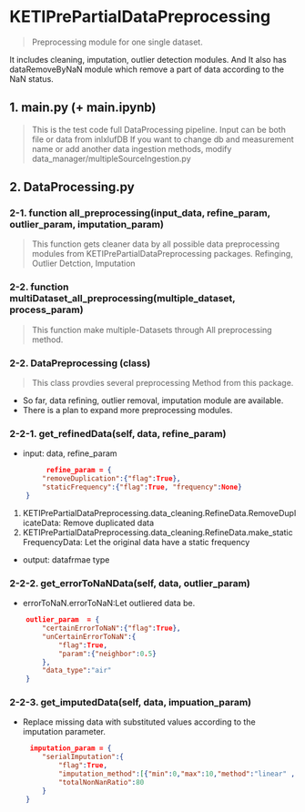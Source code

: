 
# KETIPrePartialDataPreprocessing
> Preprocessing module for one single dataset. 

It includes cleaning, imputation, outlier detection modules.
And It also has dataRemoveByNaN module which remove a part of data according to the NaN status.

## 1. main.py (+ main.ipynb)
> This is the test code full DataProcessing pipeline.
> Input can be both file or data from inlxlufDB 
> If you want to change db and measurement name or add another data ingestion methods, modify data_manager/multipleSourceIngestion.py

## 2. DataProcessing.py
### 2-1. function all_preprocessing(input_data, refine_param, outlier_param, imputation_param)
> This function gets cleaner data by all possible data preprocessing modules from KETIPrePartialDataPreprocessing packages.
> Refinging, Outlier Detction, Imputation

### 2-2. function multiDataset_all_preprocessing(multiple_dataset, process_param)
> This function make multiple-Datasets through All preprocessing method.

### 2-2. DataPreprocessing (class)
> This class provdies several preprocessing Method from this package.

- So far, data refining, outlier removal, imputation module are available.
- There is a plan to expand more preprocessing modules.

### 2-2-1. get_refinedData(self, data, refine_param)
- input: data, refine_param
```json
         refine_param = {
        "removeDuplication":{"flag":True},
        "staticFrequency":{"flag":True, "frequency":None}
    }
```
1) KETIPrePartialDataPreprocessing.data_cleaning.RefineData.RemoveDuplicateData: Remove duplicated data
2) KETIPrePartialDataPreprocessing.data_cleaning.RefineData.make_staticFrequencyData: Let the original data have a static frequency
- output: datafrmae type

### 2-2-2. get_errorToNaNData(self, data, outlier_param)
- errorToNaN.errorToNaN:Let outliered data be.
```json
    outlier_param  = {
        "certainErrorToNaN":{"flag":True},
        "unCertainErrorToNaN":{
            "flag":True,
            "param":{"neighbor":0.5}
        },
        "data_type":"air"
    }
```

### 2-2-3. get_imputedData(self, data, impuation_param)
- Replace missing data with substituted values according to the imputation parameter.
```json
     imputation_param = {
        "serialImputation":{
            "flag":True,
            "imputation_method":[{"min":0,"max":10,"method":"linear" , "parameter":{}},{"min":11,"max":20,"method":"mean" , "parameter":{}}],
            "totalNonNanRatio":80
        }
    }
```
